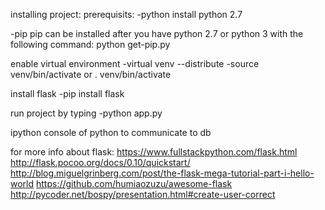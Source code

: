 installing project:
prerequisits:
-python
install python 2.7

-pip
pip can be installed after you have python 2.7 or python 3 with the following command:
python get-pip.py


enable virtual environment
-virtual venv --distribute
-source venv/bin/activate or . venv/bin/activate


install flask
-pip install flask


run project by typing
-python app.py

ipython 
console of python to communicate to db

for more info about flask:
https://www.fullstackpython.com/flask.html
http://flask.pocoo.org/docs/0.10/quickstart/
http://blog.miguelgrinberg.com/post/the-flask-mega-tutorial-part-i-hello-world
https://github.com/humiaozuzu/awesome-flask
http://pycoder.net/bospy/presentation.html#create-user-correct
